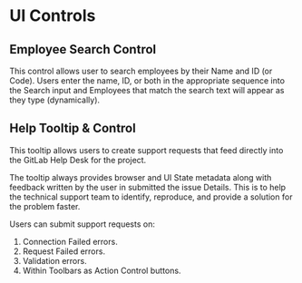 # UI Controls

## Employee Search Control

This control allows user to search employees by their Name and ID \(or Code\). Users enter the name, ID, or both in the appropriate sequence into the Search input and Employees that match the search text will appear as they type \(dynamically\).

## Help Tooltip & Control

This tooltip allows users to create support requests that feed directly into the GitLab Help Desk for the project. 

The tooltip always provides browser and UI State metadata along with feedback written by the user in submitted the issue Details. This is to help the technical support team to identify, reproduce, and provide a solution for the problem faster.

Users can submit support requests on:

1. Connection Failed errors.
2. Request Failed errors.
3. Validation errors.
4. Within Toolbars as Action Control buttons.

